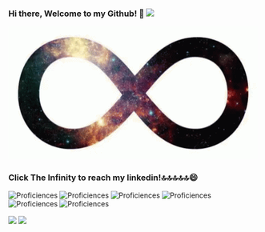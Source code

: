 ### Hi there, Welcome to my Github! 💙 <img src="https://raw.githubusercontent.com/MartinHeinz/MartinHeinz/master/wave.gif" width="30px">
[![Prophet37 Header align="center"](https://github.com/Prophet37/Prophet37/blob/main/64b3b943f5f68c654d95e7ed7593978b.gif "Header")](https://www.linkedin.com/in/ajay-calambur-40158a18a/)     
### Click The Infinity to reach my linkedin!🔝🔝🔝🔝🔝😄

![Proficiences](https://img.shields.io/badge/CODE-C++-informational?style=flat&logo=<LOGO_NAME>&logoColor=white&color=2bbc8a)
![Proficiences](https://img.shields.io/badge/CODE-Python-informational?style=flat&logo=<LOGO_NAME>&logoColor=white&color=2bbc8a)
![Proficiences](https://img.shields.io/badge/CODE-C-informational?style=flat&logo=<LOGO_NAME>&logoColor=white&color=2bbc8a)
![Proficiences](https://img.shields.io/badge/FIELDOFINTEREST-DataAnalysis-informational?style=flat&logo=<LOGO_NAME>&logoColor=white&color=2bbc8a)
![Proficiences](https://img.shields.io/badge/FIELDOFINTEREST-MachineLearning-informational?style=flat&logo=<LOGO_NAME>&logoColor=white&color=2bbc8a)
![Proficiences](https://img.shields.io/badge/FIELDOFINTEREST-DeepLearning-informational?style=flat&logo=<LOGO_NAME>&logoColor=white&color=2bbc8a)


<!--
**Prophet37/Prophet37** is a ✨ _special_ ✨ repository because its `README.md` (this file) appears on your GitHub profile.

# Here are some ideas to get you started:

# - 🔭 I’m currently working on Deep Learning
# - 🌱 I’m currently learning Transfer Learning,Concepts of LSTM
# - 👯 I’m looking to collaborate on Machine Learning, Deep Learning
# - 💬 Ask me about Exploratory Data Analysis,Machine Learning
# - 📫 How to reach me: You can reach out to me on <a href="https://www.instagram.com/calamburajay/"><img height="30" src="https://github.com/WaylonWalker/WaylonWalker/blob/main/icon/instagram.jpg?raw=true"></a>&nbsp;&nbsp;  and on <a target="_blank" href="mailto:ajay372000@gmail.com">
  <img align="left" alt="Gmail" width="22px" src="https://cdn.jsdelivr.net/npm/simple-icons@v3/icons/gmail.svg" />
</a>
- 😄 Pronouns: He/Him
-->


<img align="center" src="https://github-readme-stats.vercel.app/api/top-langs/?username=Prophet37&theme=dark" /> <img align="center" src="https://github-readme-stats.vercel.app/api?username=Prophet37&show_icons=true&theme=dark" />



